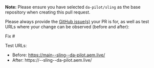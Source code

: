 **Note:** Please ensure you have selected `da-pilot/sling` as the base repository when creating this pull request.

Please always provide the [GitHub issue(s)](../issues) your PR is for, as well as test URLs where your change can be observed (before and after):

Fix #<gh-issue-id>

Test URLs:
- Before: https://main--sling--da-pilot.aem.live/
- After: https://<branch>--sling--da-pilot.aem.live/
